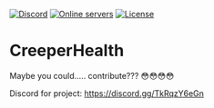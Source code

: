 [![Discord](https://img.shields.io/discord/811844634090537040?color=7289da&label=discord&logo=discord&logoColor=white)](https://discord.gg/TkRqzY6eGn)
[![Online servers](https://img.shields.io/bstats/servers/10531?color=brightgreen&label=Online%20servers)](https://bstats.org/plugin/bukkit/Creeper%20Health/10531)
[![License](https://img.shields.io/badge/License-GPL-orange)](https://github.com/notnotnotswipez/CreeperHealth/blob/main/LICENSE)



# CreeperHealth


Maybe you could..... contribute??? :flushed::flushed::flushed::flushed:

Discord for project: https://discord.gg/TkRqzY6eGn
